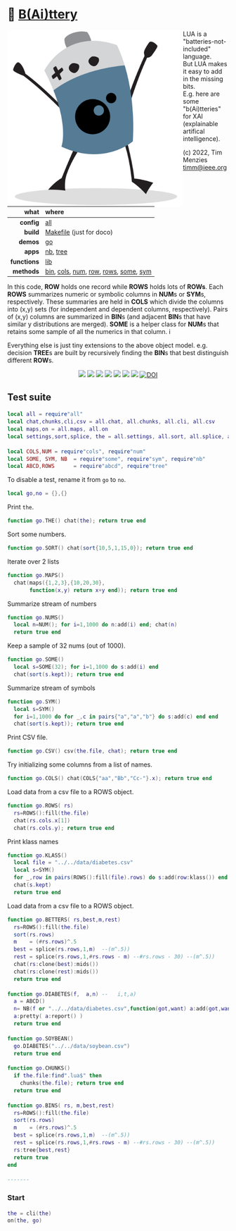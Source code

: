 # :high_brightness: [B(Ai)ttery](#top)

<img align=left width=400 src="bat2.png">

LUA is a "batteries-not-included" language.   
But LUA makes it easy to add in the  missing bits.   
E.g. here are some "b(Ai)tteries" for XAI (explainable artifical intelligence).   

(c) 2022, Tim Menzies <timm@ieee.org>

|what          | where |
|-------------:|:------|
|**config**    | [all](all.md#top)   |
|**build**     | [Makefile](https://github.com/timm/shortr/blob/master/etc/src/Makefile) (just for doco)  | 
|**demos**     | [go](go.md#top)  |
|**apps**      | [nb](nb.md#top), [tree](tree.md#top)  |
|**functions** | [lib](lib.md#top) |  
|**methods**   | [bin](bin.md#top), [cols](cols.md#top), [num](num.md#top), [row](row.md#top), [rows](rows.md#top), [some](some.md#top), [sym](sym.md#top) |

In this code,  **ROW** holds one record while **ROWS** holds lots of **ROWs**. Each **ROWS** summarizes numeric
or symbolic  columns in **NUM**s or **SYM**s, respectively. These summaries are held in **COLS** which divide the columns into (x,y) sets (for
independent and dependent columns, respectively). Pairs of (x,y) columns are summarized in **BIN**s (and adjacent **BIN**s that have similar y distributions
are merged). 
**SOME** is a helper
class for **NUM**s that retains some sample of all the numerics in that column. i

Everything else is just tiny extensions to the above object model. e.g. 
decision **TREE**s are built by recursively finding the **BIN**s that best distinguish different **ROW**s. 

<p align=center>
<a href=".."><img src="https://img.shields.io/badge/Lua-%232C2D72.svg?logo=lua&logoColor=white"></a>
<a href=".."><img src="https://img.shields.io/badge/Linux-FCC624?logo=linux&logoColor=black"></a>
<a href=".."><img src="https://img.shields.io/badge/mac%20os-000000?logo=apple&logoColor=white"></a>
<a href=".."><img src="https://img.shields.io/badge/VIM-%2311AB00.svg?logo=vim&logoColor=white"></a>
<a href=".."><img src="https://img.shields.io/badge/checked--by-syntastic-yellow?logo=Checkmarx&logoColor=white"></a>
<a href="https://github.com/timm/shortr/actions/workflows/tests.yml"><img src="https://github.com/timm/shortr/actions/workflows/tests.yml/badge.svg"></a>
<a href="https://opensource.org/licenses/BSD-2-Clause"><img  src="https://img.shields.io/badge/License-BSD%202--Clause-orange.svg?logo=opensourceinitiative&logoColor=white"></a>
<a href="https://zenodo.org/badge/latestdoi/206205826"> <img  src="https://zenodo.org/badge/206205826.svg" alt="DOI"></a> 
</p>


## Test suite



```lua
local all = require"all"
local chat,chunks,cli,csv = all.chat, all.chunks, all.cli, all.csv
local maps,on = all.maps, all.on
local settings,sort,splice, the = all.settings, all.sort, all.splice, all.the

local COLS,NUM = require"cols", require"num"
local SOME, SYM, NB  = require"some", require"sym", require"nb"
local ABCD,ROWS      = require"abcd", require"tree"
```


To disable a test, rename it from `go` to `no`.



```lua
local go,no = {},{}
```


Print `the`.



```lua
function go.THE() chat(the); return true end
```


Sort some numbers.



```lua
function go.SORT() chat(sort{10,5,1,15,0}); return true end
```


Iterate over 2 lists



```lua
function go.MAPS() 
  chat(maps({1,2,3},{10,20,30}, 
       function(x,y) return x+y end)); return true end
```


 Summarize stream of numbers



```lua
function go.NUMS() 
  local n=NUM(); for i=1,1000 do n:add(i) end; chat(n)
  return true end
```


Keep a sample of 32 nums (out of 1000).



```lua
function go.SOME() 
  local s=SOME(32); for i=1,1000 do s:add(i) end
  chat(sort(s.kept)); return true end 
```


 Summarize stream of symbols



```lua
function go.SYM() 
  local s=SYM()
  for i=1,1000 do for _,c in pairs{"a","a","b"} do s:add(c) end end
  chat(sort(s.kept)); return true end 
```


Print CSV file.



```lua
function go.CSV() csv(the.file, chat); return true end
```


Try initializing some columns from a list of names.



```lua
function go.COLS() chat(COLS{"aa","Bb","Cc-"}.x); return true end
```


Load data from a csv file to a ROWS object.



```lua
function go.ROWS( rs) 
  rs=ROWS():fill(the.file)
  chat(rs.cols.x[1])
  chat(rs.cols.y); return true end
```


Print klass names



```lua
function go.KLASS() 
  local file = "../../data/diabetes.csv"
  local s=SYM()
  for _,row in pairs(ROWS():fill(file).rows) do s:add(row:klass()) end
  chat(s.kept)
  return true end
```


Load data from a csv file to a ROWS object.



```lua
function go.BETTERS( rs,best,m,rest) 
  rs=ROWS():fill(the.file)
  sort(rs.rows) 
  m    = (#rs.rows)^.5
  best = splice(rs.rows,1,m)  --(m^.5)) 
  rest = splice(rs.rows,1,#rs.rows - m) --#rs.rows - 30) --(m^.5)) 
  chat(rs:clone(best):mids())
  chat(rs:clone(rest):mids())
  return true end

function go.DIABETES(f,  a,n) --   i,t,a) 
  a = ABCD()
  n= NB(f or "../../data/diabetes.csv",function(got,want) a:add(got,want) end)
  a:pretty( a:report() )
  return true end

function go.SOYBEAN()  
  go.DIABETES("../../data/soybean.csv") 
  return true end

function go.CHUNKS()
  if the.file:find".lua$" then
    chunks(the.file); return true end
  return true end

function go.BINS( rs, m,best,rest)
  rs=ROWS():fill(the.file)
  sort(rs.rows) 
  m    = (#rs.rows)^.5
  best = splice(rs.rows,1,m)  --(m^.5)) 
  rest = splice(rs.rows,1,#rs.rows - m) --#rs.rows - 30) --(m^.5)) 
  rs:tree{best,rest}
  return true
end

-------
```


### Start



```lua
the = cli(the)
on(the, go)
```


